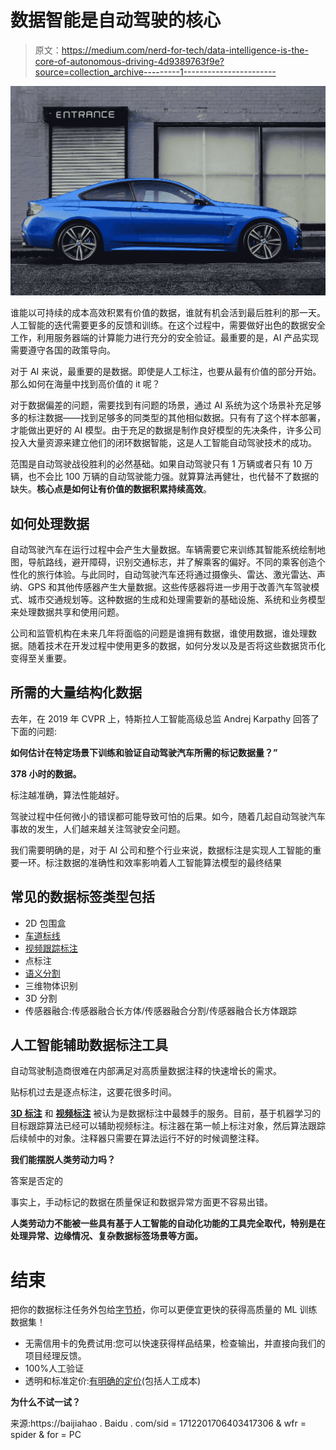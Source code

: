 # 数据智能是自动驾驶的核心

> 原文：<https://medium.com/nerd-for-tech/data-intelligence-is-the-core-of-autonomous-driving-4d9389763f9e?source=collection_archive---------1----------------------->

![](img/ce1151168e7dd7470020dca1a314a315.png)

谁能以可持续的成本高效积累有价值的数据，谁就有机会活到最后胜利的那一天。人工智能的迭代需要更多的反馈和训练。在这个过程中，需要做好出色的数据安全工作，利用服务器端的计算能力进行充分的安全验证。最重要的是，AI 产品实现需要遵守各国的政策导向。

对于 AI 来说，最重要的是数据。即使是人工标注，也要从最有价值的部分开始。那么如何在海量中找到高价值的 it 呢？

对于数据偏差的问题，需要找到有问题的场景，通过 AI 系统为这个场景补充足够多的标注数据——找到足够多的同类型的其他相似数据。只有有了这个样本部署，才能做出更好的 AI 模型。由于充足的数据是制作良好模型的先决条件，许多公司投入大量资源来建立他们的闭环数据智能，这是人工智能自动驾驶技术的成功。

范围是自动驾驶战役胜利的必然基础。如果自动驾驶只有 1 万辆或者只有 10 万辆，也不会比 100 万辆的自动驾驶能力强。就算算法再健壮，也代替不了数据的缺失。**核心点是如何让有价值的数据积累持续高效**。

## **如何处理数据**

自动驾驶汽车在运行过程中会产生大量数据。车辆需要它来训练其智能系统绘制地图，导航路线，避开障碍，识别交通标志，并了解乘客的偏好。不同的乘客创造个性化的旅行体验。与此同时，自动驾驶汽车还将通过摄像头、雷达、激光雷达、声纳、GPS 和其他传感器产生大量数据。这些传感器将进一步用于改善汽车驾驶模式、城市交通规划等。这种数据的生成和处理需要新的基础设施、系统和业务模型来处理数据共享和使用问题。

公司和监管机构在未来几年将面临的问题是谁拥有数据，谁使用数据，谁处理数据。随着技术在开发过程中使用更多的数据，如何分发以及是否将这些数据货币化变得至关重要。

## 所需的大量结构化数据

去年，在 2019 年 CVPR 上，特斯拉人工智能高级总监 Andrej Karpathy 回答了下面的问题:

**如何估计在特定场景下训练和验证自动驾驶汽车所需的标记数据量？”**

**378 小时的数据。**

标注越准确，算法性能越好。

驾驶过程中任何微小的错误都可能导致可怕的后果。如今，随着几起自动驾驶汽车事故的发生，人们越来越关注驾驶安全问题。

我们需要明确的是，对于 AI 公司和整个行业来说，数据标注是实现人工智能的重要一环。标注数据的准确性和效率影响着人工智能算法模型的最终结果

## 常见的数据标签类型包括

*   2D 包围盒
*   [车道标线](https://tinyurl.com/u7u4me)
*   [视频跟踪标注](http://tinyurl.com/wmu4yfhh)
*   点标注
*   [语义分割](https://tinyurl.com/48w576p7)
*   三维物体识别
*   3D 分割
*   传感器融合:传感器融合长方体/传感器融合分割/传感器融合长方体跟踪

## 人工智能辅助数据标注工具

自动驾驶制造商很难在内部满足对高质量数据注释的快速增长的需求。

贴标机过去是逐点标注，这要花很多时间。

[**3D 标注**](https://tinyurl.com/u7u4me) 和 [**视频标注**](http://tinyurl.com/wmu4yfhh) 被认为是数据标注中最棘手的服务。目前，基于机器学习的目标跟踪算法已经可以辅助视频标注。标注器在第一帧上标注对象，然后算法跟踪后续帧中的对象。注释器只需要在算法运行不好的时候调整注释。

**我们能摆脱人类劳动力吗？**

答案是否定的

事实上，手动标记的数据在质量保证和数据异常方面更不容易出错。

**人类劳动力不能被一些具有基于人工智能的自动化功能的工具完全取代，特别是在处理异常、边缘情况、复杂数据标签场景等方面。**

# 结束

把你的数据标注任务外包给[字节桥](https://tinyurl.com/33v9ubba)，你可以更便宜更快的获得高质量的 ML 训练数据集！

*   无需信用卡的免费试用:您可以快速获得样品结果，检查输出，并直接向我们的项目经理反馈。
*   100%人工验证
*   透明和标准定价:[有明确的定价](https://www.bytebridge.io/#/?module=price)(包括人工成本)

**为什么不试一试？**

来源:https://baijiahao . Baidu . com/sid = 1712201706403417306 & wfr = spider & for = PC